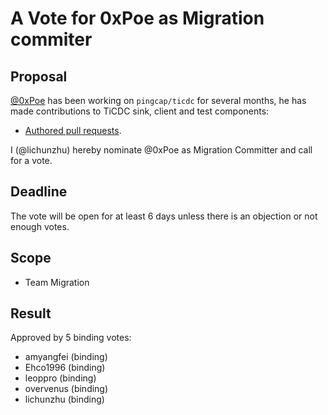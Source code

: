 # A Vote for 0xPoe as Migration commiter

## Proposal

[@0xPoe](https://github.com/0xPoe) has been working on `pingcap/ticdc` for several months, he has made contributions to TiCDC sink, client and test components:

* [Authored pull requests](https://github.com/pingcap/ticdc/commits?author=0xPoe).

I (@lichunzhu) hereby nominate @0xPoe as Migration Committer and call for a vote.

## Deadline

The vote will be open for at least 6 days unless there is an objection or not enough votes.

## Scope

* Team Migration

## Result

Approved by 5 binding votes:

* amyangfei (binding)
* Ehco1996 (binding)
* leoppro (binding)
* overvenus (binding)
* lichunzhu (binding)
